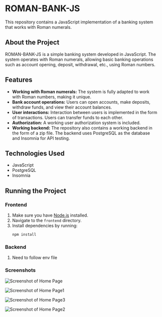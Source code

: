 # ROMAN-BANK-JS

This repository contains a JavaScript implementation of a banking system that works with Roman numerals.

## About the Project

ROMAN-BANK-JS is a simple banking system developed in JavaScript. The system operates with Roman numerals, allowing basic banking operations such as account opening, deposit, withdrawal, etc., using Roman numbers.

## Features

- **Working with Roman numerals:** The system is fully adapted to work with Roman numbers, making it unique.
- **Bank account operations:** Users can open accounts, make deposits, withdraw funds, and view their account balances.
- **User interactions:** Interaction between users is implemented in the form of transactions. Users can transfer funds to each other.
- **Authorization:** A working user authorization system is included.
- **Working backend:** The repository also contains a working backend in the form of a zip file. The backend uses PostgreSQL as the database and Insomnia for API testing.

## Technologies Used

- JavaScript
- PostgreSQL
- Insomnia

## Running the Project

### Frontend
1. Make sure you have [Node.js](https://nodejs.org/) installed.
2. Navigate to the `frontend` directory.
3. Install dependencies by running:
   ```sh
   npm install
   
### Backend
1. Need to follow env file

### Screenshots
![Screenshot of Home Page](screenshots/Screenshot_4.png)

![Screenshot of Home Page1](screenshots/Screenshot_5.png)

![Screenshot of Home Page3](screenshots/Screenshot_8.png)

![Screenshot of Home Page2](screenshots/Screenshot_6.png)

